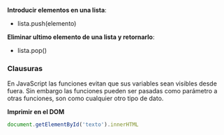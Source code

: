 **Introducir elementos en una lista**: 

* lista.push(elemento)

**Eliminar ultimo elemento de una lista y retornarlo**: 

* lista.pop()



### Clausuras

En JavaScript las funciones evitan que sus variables sean visibles desde fuera. Sin embargo las funciones pueden ser pasadas como parámetro a otras funciones, son como cualquier otro tipo de dato.



**Imprimir en el DOM**

```js
document.getElementById('texto').innerHTML
```

